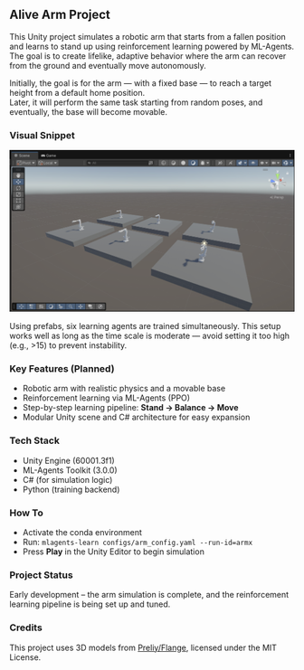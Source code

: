 ## Alive Arm Project

This Unity project simulates a robotic arm that starts from a fallen position and learns to stand up using reinforcement learning powered by ML-Agents. The goal is to create lifelike, adaptive behavior where the arm can recover from the ground and eventually move autonomously.

Initially, the goal is for the arm — with a fixed base — to reach a target height from a default home position.  
Later, it will perform the same task starting from random poses, and eventually, the base will become movable.

### Visual Snippet
![Alive Arm Training](images/image_1.png) 

Using prefabs, six learning agents are trained simultaneously. This setup works well as long as the time scale is moderate — avoid setting it too high (e.g., >15) to prevent instability.

### Key Features (Planned)
- Robotic arm with realistic physics and a movable base
- Reinforcement learning via ML-Agents (PPO)
- Step-by-step learning pipeline: **Stand → Balance → Move**
- Modular Unity scene and C# architecture for easy expansion

### Tech Stack
- Unity Engine (60001.3f1)
- ML-Agents Toolkit (3.0.0)
- C# (for simulation logic)
- Python (training backend)

### How To
- Activate the conda environment
- Run: `mlagents-learn configs/arm_config.yaml --run-id=armx`
- Press **Play** in the Unity Editor to begin simulation

### Project Status
Early development – the arm simulation is complete, and the reinforcement learning pipeline is being set up and tuned.

### Credits

This project uses 3D models from [Preliy/Flange](https://github.com/Preliy/Flange), licensed under the MIT License.
